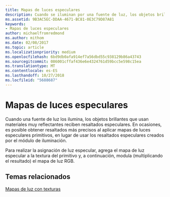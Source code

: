 ```yaml
---
title: Mapas de luces especulares
description: Cuando se iluminan por una fuente de luz, los objetos brillantes que usen materiales muy reflectantes reciben resaltados especulares.
ms.assetid: 9B3AC5EC-DDAA-4671-BC81-0E3C79D87A81
keywords:
- Mapas de luces especulares
author: michaelfromredmond
ms.author: mithom
ms.date: 02/08/2017
ms.topic: article
ms.localizationpriority: medium
ms.openlocfilehash: 6bd9db0afa914ef7a56dbd55c938129b86a43743
ms.sourcegitcommit: 086001cffaf436e6e4324761d59bcc5e598c15ea
ms.translationtype: MT
ms.contentlocale: es-ES
ms.lasthandoff: 10/27/2018
ms.locfileid: "5688687"
---
```

# <a name="specular-light-maps"></a>Mapas de luces especulares


Cuando una fuente de luz los ilumina, los objetos brillantes que usan materiales muy reflectantes reciben resaltados especulares. En ocasiones, es posible obtener resaltados más precisos al aplicar mapas de luces especulares primitivos, en lugar de usar los resaltados especulares creados por el módulo de iluminación.

Para realizar la asignación de luz especular, agrega el mapa de luz especular a la textura del primitivo y, a continuación, modula (multiplicando el resultado) el mapa de luz RGB.

## <a name="span-idrelated-topicsspanrelated-topics"></a><span id="related-topics"></span>Temas relacionados


[Mapas de luz con texturas](light-mapping-with-textures.md)

 

 




